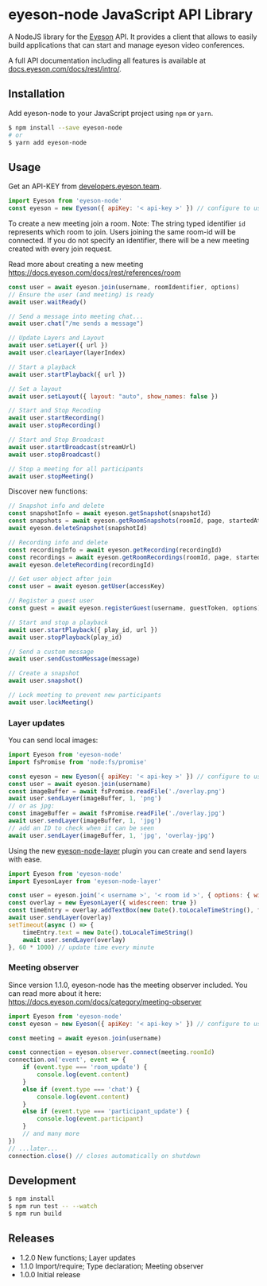 
# eyeson-node JavaScript API Library

A NodeJS library for the [Eyeson](https://www.eyeson.com) API. It provides a
client that allows to easily build applications that can start and manage
eyeson video conferences.

A full API documentation including all features is available at
[docs.eyeson.com/docs/rest/intro/](https://docs.eyeson.com/docs/rest/intro/).

## Installation

Add eyeson-node to your JavaScript project using `npm` or `yarn`.

```sh
$ npm install --save eyeson-node
# or
$ yarn add eyeson-node
```

## Usage

Get an API-KEY from
[developers.eyeson.team](https://developers.eyeson.team).

```js
import Eyeson from 'eyeson-node'
const eyeson = new Eyeson({ apiKey: '< api-key >' }) // configure to use your api key
```

To create a new meeting join a room. Note: The string typed identifier `id`
represents which room to join. Users joining the same room-id will be
connected. If you do not specify an identifier, there will be a new meeting
created with every join request.

Read more about creating a new meeting https://docs.eyeson.com/docs/rest/references/room

```js
const user = await eyeson.join(username, roomIdentifier, options)
// Ensure the user (and meeting) is ready
await user.waitReady()

// Send a message into meeting chat...
await user.chat("/me sends a message")

// Update Layers and Layout
await user.setLayer({ url })
await user.clearLayer(layerIndex)

// Start a playback
await user.startPlayback({ url })

// Set a layout
await user.setLayout({ layout: "auto", show_names: false })

// Start and Stop Recoding
await user.startRecording()
await user.stopRecording()

// Start and Stop Broadcast
await user.startBroadcast(streamUrl)
await user.stopBroadcast()

// Stop a meeting for all participants
await user.stopMeeting()
```

Discover new functions:

```js
// Snapshot info and delete
const snapshotInfo = await eyeson.getSnapshot(snapshotId)
const snapshots = await eyeson.getRoomSnapshots(roomId, page, startedAt)
await eyeson.deleteSnapshot(snapshotId)

// Recording info and delete
const recordingInfo = await eyeson.getRecording(recordingId)
const recordings = await eyeson.getRoomRecordings(roomId, page, startedAt)
await eyeson.deleteRecording(recordingId)

// Get user object after join
const user = await eyeson.getUser(accessKey)

// Register a guest user
const guest = await eyeson.registerGuest(username, guestToken, options)

// Start and stop a playback
await user.startPlayback({ play_id, url })
await user.stopPlayback(play_id)

// Send a custom message
await user.sendCustomMessage(message)

// Create a snapshot
await user.snapshot()

// Lock meeting to prevent new participants
await user.lockMeeting()
```

### Layer updates

You can send local images:

```js
import Eyeson from 'eyeson-node'
import fsPromise from 'node:fs/promise'

const eyeson = new Eyeson({ apiKey: '< api-key >' }) // configure to use your api key
const user = await eyeson.join(username)
const imageBuffer = await fsPromise.readFile('./overlay.png')
await user.sendLayer(imageBuffer, 1, 'png')
// or as jpg:
const imageBuffer = await fsPromise.readFile('./overlay.jpg')
await user.sendLayer(imageBuffer, 1, 'jpg')
// add an ID to check when it can be seen
await user.sendLayer(imageBuffer, 1, 'jpg', 'overlay-jpg')
```

Using the new [eyeson-node-layer](https://github.com/eyeson-team/eyeson-node-layer) plugin you can create and send layers with ease.

```js
import Eyeson from 'eyeson-node'
import EyesonLayer from 'eyeson-node-layer'

const user = eyeson.join('< username >', '< room id >', { options: { widescreen: true } })
const overlay = new EyesonLayer({ widescreen: true })
const timeEntry = overlay.addTextBox(new Date().toLocaleTimeString(), font, fontColor, x, y, origin, padding, maxWidth, radius, backgroundColor)
await user.sendLayer(overlay)
setTimeout(async () => {
    timeEntry.text = new Date().toLocaleTimeString()
    await user.sendLayer(overlay)
}, 60 * 1000) // update time every minute
```

### Meeting observer

Since version 1.1.0, eyeson-node has the meeting observer included. You can
read more about it here: https://docs.eyeson.com/docs/category/meeting-observer

```js
import Eyeson from 'eyeson-node'
const eyeson = new Eyeson({ apiKey: '< api-key >' }) // configure to use your api key

const meeting = await eyeson.join(username)

const connection = eyeson.observer.connect(meeting.roomId)
connection.on('event', event => {
    if (event.type === 'room_update') {
        console.log(event.content)
    }
    else if (event.type === 'chat') {
        console.log(event.content)
    }
    else if (event.type === 'participant_update') {
        console.log(event.participant)
    }
    // and many more
})
// ...later...
connection.close() // closes automatically on shutdown
```

## Development

```sh
$ npm install
$ npm run test -- --watch
$ npm run build
```

## Releases

- 1.2.0 New functions; Layer updates
- 1.1.0 Import/require; Type declaration; Meeting observer
- 1.0.0 Initial release
